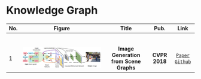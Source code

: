# Knowledge Graph

|No.   |Figure   |Title   |Pub.  |Link|
|-----|:-----:|:-----:|:-----:|:---:|
| | |                                        |               |                                                              |
|      |                      |                                        |               |                                                              |
|      |                      |                                        |               |                                                              |
|      |                      |                                        |               |                                                              |
|      |                      |                                        |               |                                                              |
|      |                      |                                        |               |                                                              |
|1|![IGSG](IM/IGSG.png)|__Image Generation from Scene Graphs__|__CVPR 2018__|[`Paper`](https://arxiv.org/abs/1804.01622) [`Github`](https://github.com/google/sg2im)  |

